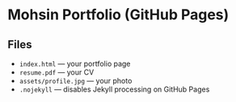 # Mohsin Portfolio (GitHub Pages)

## Files
- `index.html` — your portfolio page
- `resume.pdf` — your CV
- `assets/profile.jpg` — your photo
- `.nojekyll` — disables Jekyll processing on GitHub Pages
